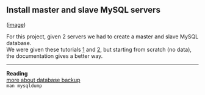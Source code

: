 ## Install master and slave MySQL servers

([image](http://i.imgur.com/KkrkDHT.png))  

For this project, given 2 servers we had to create a master and slave MySQL database.  
We were given these tutorials [1](https://www.digitalocean.com/community/tutorials/how-to-choose-a-redundancy-plan-to-ensure-high-availability#sql-replication) and [2](https://www.digitalocean.com/community/tutorials/how-to-set-up-master-slave-replication-in-mysql), but starting from scratch (no data), the documentation gives a better way. 

____
**Reading**  
[more about database backup](http://www.databasejournal.com/features/mssql/developing-a-sql-server-backup-strategy.html)  
`man mysqldump`
